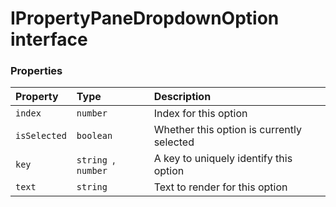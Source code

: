 # IPropertyPaneDropdownOption interface










### Properties

| Property	   | Type	| Description|
|:-------------|:-------|:-----------|
|`index`      | `number` | Index for this option |
|`isSelected`      | `boolean` | Whether this option is currently selected |
|`key`      | `string `,` number` | A key to uniquely identify this option |
|`text`      | `string` | Text to render for this option |




